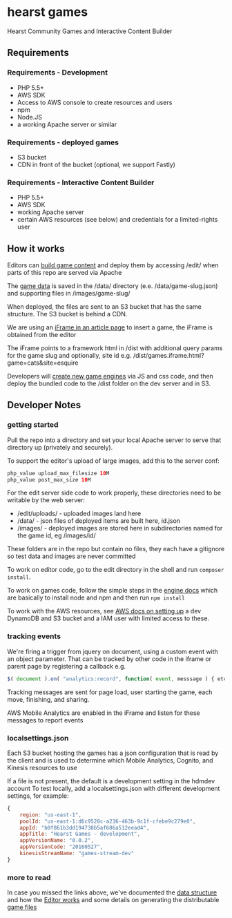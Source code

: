 # hearst games

Hearst Community Games and Interactive Content Builder

## Requirements

### Requirements - Development
* PHP 5.5+
* AWS SDK
* Access to AWS console to create resources and users
* npm
* Node.JS
* a working Apache server or similar

### Requirements - deployed games
* S3 bucket
* CDN in front of the bucket (optional, we support Fastly)

### Requirements - Interactive Content Builder
* PHP 5.5+
* AWS SDK
* working Apache server
* certain AWS resources (see below) and credentials for a limited-rights user

## How it works
Editors can [build game content](docs/Editor.md) and deploy them by accessing /edit/ when parts of this repo are served via Apache

The [game data](docs/Data.md) is saved in the /data/ directory (e.e. /data/game-slug.json) and supporting files in /images/game-slug/

When deployed, the files are sent to an S3 bucket that has the same structure. The S3 bucket is behind a CDN.

We are using an [iFrame in an article page](docs/Iframes.md) to insert a game, the iFrame is obtained from the editor

The iFrame points to a framework html in /dist with additional query params for the game slug and optionally, site id
e.g. /dist/games.iframe.html?game=cats&site=esquire

Developers will [create new game engines](docs/HearstPuzzleGameDocumentation.md) via JS and css code, and then deploy the bundled code to the /dist folder on the dev server and in S3.

## Developer Notes

### getting started
Pull the repo into a directory and set your local Apache server to serve that directory up (privately and securely).

To support the editor's upload of large images, add this to the server conf:
```php
php_value upload_max_filesize 10M
php_value post_max_size 10M
```

For the edit server side code to work properly, these directories need to be writable by the web server:
* /edit/uploads/ - uploaded images land here
* /data/ - json files of deployed items are built here, id.json
* /images/ - deployed images are stored here in subdirectories named for the game id, eg /images/id/

These folders are in the repo but contain no files, they each have a gitignore so test data and images are never committed

To work on editor code, go to the edit directory in the shell and run `composer install`. 

To work on games code, follow the simple steps in the [engine docs](docs/HearstPuzzleGameDocumentation.md) which are basically to install node and npm and then run `npm install`

To work with the AWS resources, see [AWS docs on setting up](docs/AWS.md) a dev DynamoDB and S3 bucket and a IAM user with limited access to these.

### tracking events
We're firing a trigger from jquery on document, using a custom event with an object parameter. That can be tracked by other code in the iframe or parent page by registering a callback e.g.
```javascript
$( document ).on( "analytics:record", function( event, messsage ) { etc... } );
```
Tracking messages are sent for page load, user starting the game, each move, finishing, and sharing.

AWS Mobile Analytics are enabled in the iFrame and listen for these messages to report events

### localsettings.json
Each S3 bucket hosting the games has a json configuration that is read by the client and is used to determine which Mobile Analytics, Cognito, and Kinesis resources to use

If a file is not present, the default is a development setting in the hdmdev account
To test locally, add a localsettings.json with different development settings, for example:
```javascript
{
	region: "us-east-1",
	poolId: "us-east-1:d6c9520c-a236-463b-9c1f-cfebe9c279e0",
	appId: "b0f861b3dd194738b5af686a512eead4",
	appTitle: "Hearst Games - development",
	appVersionName: "0.0.2",
	appVersionCode: "20160527",
	kinesisStreamName: "games-stream-dev"
}
```


### more to read
In case you missed the links above, we've documented the [data structure](docs/Data.md) and how the [Editor works](docs/Editor.md) and some details on generating the distributable [game files](docs/HearstPuzzleGameDocumentation.md)

